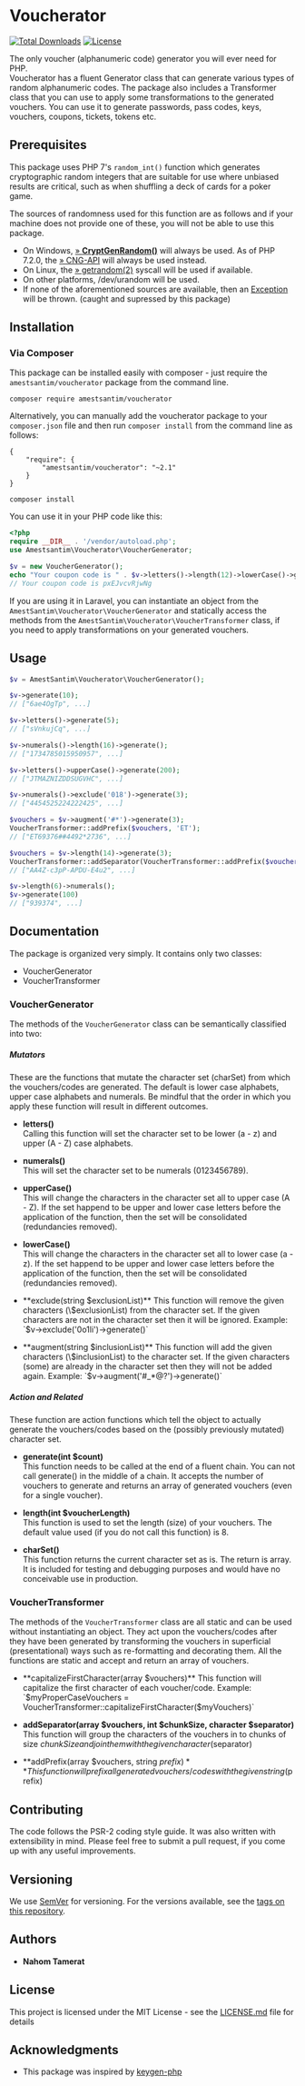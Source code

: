 # Voucherator
[![Total Downloads](https://poser.pugx.org/amestsantim/voucherator/downloads)](https://packagist.org/packages/amestsantim/voucherator) [![License](https://poser.pugx.org/amestsantim/voucherator/license)](https://packagist.org/packages/amestsantim/voucherator)

The only voucher (alphanumeric code) generator you will ever need for PHP.  
Voucherator has a fluent Generator class that can generate various types of random alphanumeric codes. The package also includes a Transformer class that you can use to apply some transformations to the generated vouchers. You can use it to generate passwords, pass codes, keys, vouchers, coupons, tickets, tokens etc.

## Prerequisites

This package uses PHP 7's `random_int()` function which generates cryptographic random integers that are suitable for use where unbiased results are critical, such as when shuffling a deck of cards for a poker game.

The sources of randomness used for this function are as follows and if your machine does not provide one of these, you will not be able to use this package.

-   On Windows,  [» **CryptGenRandom()**](https://msdn.microsoft.com/en-us/library/windows/desktop/aa379942(v=vs.85).aspx)  will always be used. As of PHP 7.2.0, the  [» CNG-API](https://docs.microsoft.com/en-us/windows/desktop/SecCNG/cng-portal)  will always be used instead.
-   On Linux, the  [» getrandom(2)](http://man7.org/linux/man-pages/man2/getrandom.2.html)  syscall will be used if available.
-   On other platforms,  /dev/urandom  will be used.
-   If none of the aforementioned sources are available, then an  [Exception](http://php.net/manual/en/class.exception.php)  will be thrown. (caught and supressed by this package)

## Installation


### Via Composer

This package can be installed easily with composer - just require the  `amestsantim/voucherator`  package from the command line.

```
composer require amestsantim/voucherator
```

Alternatively, you can manually add the voucherator package to your  `composer.json`  file and then run  `composer install`  from the command line as follows:
```
{
    "require": {
        "amestsantim/voucherator": "~2.1"
    }
}
```
```
composer install
```

You can use it in your PHP code like this:
```php
<?php
require __DIR__ . '/vendor/autoload.php';
use Amestsantim\Voucherator\VoucherGenerator;

$v = new VoucherGenerator();
echo "Your coupon code is " . $v->letters()->length(12)->lowerCase()->generate()[0];
// Your coupon code is pxEJvcvRjwNg
```
If you are using it in Laravel, you can instantiate an object from the `AmestSantim\Voucherator\VoucherGenerator` and statically access the methods from the  `AmestSantim\Voucherator\VoucherTransformer` class, if you need to apply transformations on your generated vouchers.

## Usage

```php
$v = AmestSantim\Voucherator\VoucherGenerator();

$v->generate(10);
// ["6ae4OgTp", ...]

$v->letters()->generate(5);
// ["sVnkujCq", ...]

$v->numerals()->length(16)->generate();
// ["1734785015950957", ...]

$v->letters()->upperCase()->generate(200);
// ["JTMAZNIZDDSUGVHC", ...]

$v->numerals()->exclude('018')->generate(3);
// ["4454525224222425", ...]

$vouchers = $v->augment('#*')->generate(3);
VoucherTransformer::addPrefix($vouchers, 'ET');
// ["ET69376##4492*2736", ...]

$vouchers = $v->length(14)->generate(3);
VoucherTransformer::addSeparator(VoucherTransformer::addPrefix($voucher, 'AA'), 4, '-');
// ["AA4Z-c3pP-APDU-E4u2", ...]

$v->length(6)->numerals();
$v->generate(100)
// ["939374", ...]
```
## Documentation
The package is organized very simply. It contains only two classes:

 - VoucherGenerator
 - VoucherTransformer

### VoucherGenerator
The methods of the `VoucherGenerator` class can be semantically classified into two:

##### Mutators
These are the functions that mutate the character set (charSet) from which the vouchers/codes are generated. The default is lower case alphabets, upper case alphabets and numerals. Be mindful that the order in which you apply these function will result in different outcomes.
- **letters()**  
Calling this function will set the character set to be lower (a - z) and upper (A - Z) case alphabets.

- **numerals()**  
This will set the character set to be numerals (0123456789).

- **upperCase()**  
This will change the characters in the character set all to upper case (A - Z). If the set happend to be upper and lower case letters before the application of the function, then the set will be consolidated (redundancies removed).

- **lowerCase()**  
This will change the characters in the character set all to lower case (a - z). If the set happend to be upper and lower case letters before the application of the function, then the set will be consolidated (redundancies removed).

- **exclude(string $exclusionList)**  
This function will remove the given characters (\$exclusionList) from the character set. If the given characters are not in the character set then it will be ignored.
Example: `$v->exclude('0o1li')->generate()`

- **augment(string $inclusionList)**  
This function will add the given characters (\$inclusionList) to the character set. If the given characters (some) are already in the character set then they will not be added again.
Example: `$v->augment('#_*@?')->generate()`

##### Action and Related
These function are action functions which tell the object to actually generate the vouchers/codes based on the (possibly previously mutated) character set.

- **generate(int $count)**  
This function needs to be called at the end of a fluent chain. You can not call generate() in the middle of a chain. It accepts the number of vouchers to generate and returns an array of generated vouchers (even for a single voucher).

- **length(int $voucherLength)**  
This function is used to set the length (size) of your vouchers. The default value used (if you do not call this function) is 8.

- **charSet()**  
This function returns the current character set as is. The return is array. It is included for testing and debugging purposes and would have no conceivable use in production.

### VoucherTransformer
The methods of the `VoucherTransformer` class are all static and can be used without instantiating an object. They act upon the vouchers/codes after they have been generated by transforming the vouchers in superficial (presentational) ways such as re-formatting and decorating them. All the functions are static and accept and return an array of vouchers.

- **capitalizeFirstCharacter(array $vouchers)**  
This function will capitalize the first character of each voucher/code.
Example: `$myProperCaseVouchers = VoucherTransformer::capitalizeFirstCharacter($myVouchers)`

- **addSeparator(array $vouchers, int $chunkSize, character $separator)**  
This function will group the characters of the vouchers in to chunks of size $chunkSize and join them with the given character ($separator)

- **addPrefix(array $vouchers, string $prefix)**  
This function will prefix all generated vouchers/codes with the given string ($prefix)

## Contributing

The code follows the PSR-2 coding style guide. It was also written with extensibility in mind. Please feel free to submit a pull request, if you come up with any useful improvements.

## Versioning

We use [SemVer](http://semver.org/) for versioning. For the versions available, see the [tags on this repository](https://github.com/your/project/tags).

## Authors

* **Nahom Tamerat**

## License

This project is licensed under the MIT License - see the [LICENSE.md](LICENSE.md) file for details

## Acknowledgments

* This package was inspired by [keygen-php](https://github.com/gladchinda/keygen-php)

